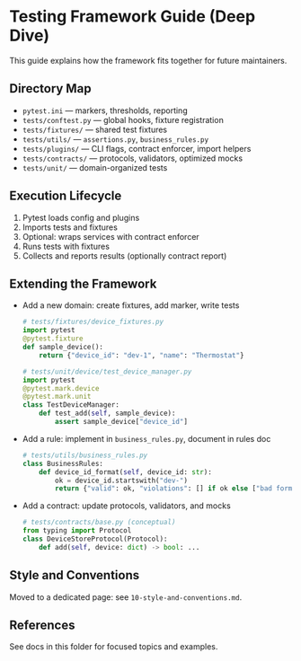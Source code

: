 # Testing Framework Guide (Deep Dive)

This guide explains how the framework fits together for future maintainers.

## Directory Map

- `pytest.ini` — markers, thresholds, reporting
- `tests/conftest.py` — global hooks, fixture registration
- `tests/fixtures/` — shared test fixtures
- `tests/utils/` — `assertions.py`, `business_rules.py`
- `tests/plugins/` — CLI flags, contract enforcer, import helpers
- `tests/contracts/` — protocols, validators, optimized mocks
- `tests/unit/` — domain-organized tests

## Execution Lifecycle

1. Pytest loads config and plugins
2. Imports tests and fixtures
3. Optional: wraps services with contract enforcer
4. Runs tests with fixtures
5. Collects and reports results (optionally contract report)

## Extending the Framework

- Add a new domain: create fixtures, add marker, write tests
  ```python
  # tests/fixtures/device_fixtures.py
  import pytest
  @pytest.fixture
  def sample_device():
      return {"device_id": "dev-1", "name": "Thermostat"}
  ```
  ```python
  # tests/unit/device/test_device_manager.py
  import pytest
  @pytest.mark.device
  @pytest.mark.unit
  class TestDeviceManager:
      def test_add(self, sample_device):
          assert sample_device["device_id"]
  ```

- Add a rule: implement in `business_rules.py`, document in rules doc
  ```python
  # tests/utils/business_rules.py
  class BusinessRules:
      def device_id_format(self, device_id: str):
          ok = device_id.startswith("dev-")
          return {"valid": ok, "violations": [] if ok else ["bad format"]}
  ```

- Add a contract: update protocols, validators, and mocks
  ```python
  # tests/contracts/base.py (conceptual)
  from typing import Protocol
  class DeviceStoreProtocol(Protocol):
      def add(self, device: dict) -> bool: ...
  ```


## Style and Conventions

Moved to a dedicated page: see `10-style-and-conventions.md`.

## References

See docs in this folder for focused topics and examples.